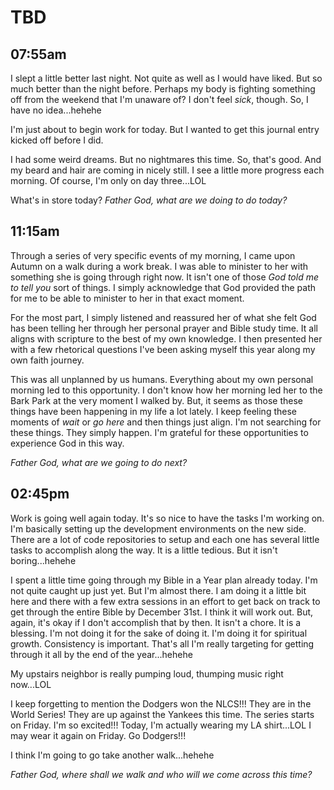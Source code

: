 # TBD

## 07:55am

I slept a little better last night. Not quite as well as I would have liked. But so much better than the night before. Perhaps my body is fighting something off from the weekend that I'm unaware of? I don't feel *sick*, though. So, I have no idea...hehehe

I'm just about to begin work for today. But I wanted to get this journal entry kicked off before I did.

I had some weird dreams. But no nightmares this time. So, that's good. And my beard and hair are coming in nicely still. I see a little more progress each morning. Of course, I'm only on day three...LOL

What's in store today? *Father God, what are we doing to do today?*

## 11:15am

Through a series of very specific events of my morning, I came upon Autumn on a walk during a work break. I was able to minister to her with something she is going through right now. It isn't one of those *God told me to tell you* sort of things. I simply acknowledge that God provided the path for me to be able to minister to her in that exact moment.

For the most part, I simply listened and reassured her of what she felt God has been telling her through her personal prayer and Bible study time. It all aligns with scripture to the best of my own knowledge. I then presented her with a few rhetorical questions I've been asking myself this year along my own faith journey.

This was all unplanned by us humans. Everything about my own personal morning led to this opportunity. I don't know how her morning led her to the Bark Park at the very moment I walked by. But, it seems as those these things have been happening in my life a lot lately. I keep feeling these moments of *wait* or *go here* and then things just align. I'm not searching for these things. They simply happen. I'm grateful for these opportunities to experience God in this way.

*Father God, what are we going to do next?*

## 02:45pm

Work is going well again today. It's so nice to have the tasks I'm working on. I'm basically setting up the development environments on the new side. There are a lot of code repositories to setup and each one has several little tasks to accomplish along the way. It is a little tedious. But it isn't boring...hehehe

I spent a little time going through my Bible in a Year plan already today. I'm not quite caught up just yet. But I'm almost there. I am doing it a little bit here and there with a few extra sessions in an effort to get back on track to get through the entire Bible by December 31st. I think it will work out. But, again, it's okay if I don't accomplish that by then. It isn't a chore. It is a blessing. I'm not doing it for the sake of doing it. I'm doing it for spiritual growth. Consistency is important. That's all I'm really targeting for getting through it all by the end of the year...hehehe

My upstairs neighbor is really pumping loud, thumping music right now...LOL

I keep forgetting to mention the Dodgers won the NLCS!!! They are in the World Series! They are up against the Yankees this time. The series starts on Friday. I'm so excited!!! Today, I'm actually wearing my LA shirt...LOL I may wear it again on Friday. Go Dodgers!!!

I think I'm going to go take another walk...hehehe

*Father God, where shall we walk and who will we come across this time?*

